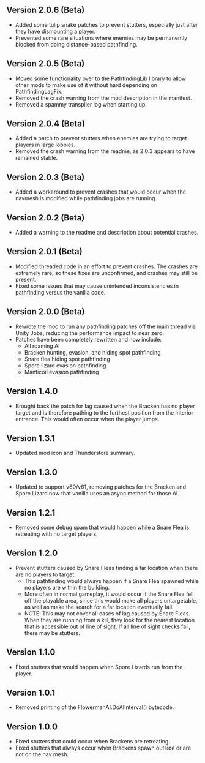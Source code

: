 ## Version 2.0.6 (Beta)
- Added some tulip snake patches to prevent stutters, especially just after they have dismounting a player.
- Prevented some rare situations where enemies may be permanently blocked from doing distance-based pathfinding.

## Version 2.0.5 (Beta)
- Moved some functionality over to the PathfindingLib library to allow other mods to make use of it without hard depending on PathfindingLagFix.
- Removed the crash warning from the mod description in the manifest.
- Removed a spammy transpiler log when starting up.

## Version 2.0.4 (Beta)
- Added a patch to prevent stutters when enemies are trying to target players in large lobbies.
- Removed the crash warning from the readme, as 2.0.3 appears to have remained stable.

## Version 2.0.3 (Beta)
- Added a workaround to prevent crashes that would occur when the navmesh is modified while pathfinding jobs are running.

## Version 2.0.2 (Beta)
- Added a warning to the readme and description about potential crashes.

## Version 2.0.1 (Beta)
- Modified threaded code in an effort to prevent crashes. The crashes are extremely rare, so these fixes are unconfirmed, and crashes may still be present.
- Fixed some issues that may cause unintended inconsistencies in pathfinding versus the vanilla code.

## Version 2.0.0 (Beta)
- Rewrote the mod to run any pathfinding patches off the main thread via Unity Jobs, reducing the performance impact to near zero.
- Patches have been completely rewritten and now include:
  - All roaming AI
  - Bracken hunting, evasion, and hiding spot pathfinding
  - Snare flea hiding spot pathfinding
  - Spore lizard evasion pathfinding
  - Manticoil evasion pathfinding

## Version 1.4.0
- Brought back the patch for lag caused when the Bracken has no player target and is therefore pathing to the furthest position from the interior entrance. This would often occur when the player jumps.

## Version 1.3.1
- Updated mod icon and Thunderstore summary.

## Version 1.3.0
- Updated to support v60/v61, removing patches for the Bracken and Spore Lizard now that vanilla uses an async method for those AI.

## Version 1.2.1
- Removed some debug spam that would happen while a Snare Flea is retreating with no target players.

## Version 1.2.0
- Prevent stutters caused by Snare Fleas finding a far location when there are no players to target.
  - This pathfinding would always happen if a Snare Flea spawned while no players are within the building.
  - More often in normal gameplay, it would occur if the Snare Flea fell off the playable area, since this would make all players untargetable, as well as make the search for a far location eventually fail.
  - NOTE: This may not cover all cases of lag caused by Snare Fleas. When they are running from a kill, they look for the nearest location that is accessible out of line of sight. If all line of sight checks fail, there may be stutters.

## Version 1.1.0
- Fixed stutters that would happen when Spore Lizards run from the player.

## Version 1.0.1
- Removed printing of the FlowermanAI.DoAIInterval() bytecode.

## Version 1.0.0
- Fixed stutters that could occur when Brackens are retreating.
- Fixed stutters that always occur when Brackens spawn outside or are not on the nav mesh.

